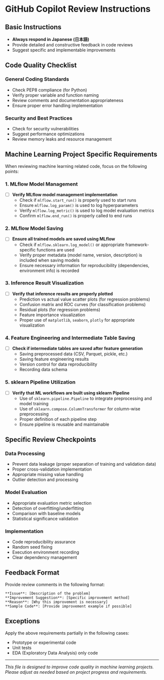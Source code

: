 # GitHub Copilot Review Instructions

## Basic Instructions
- **Always respond in Japanese (日本語)**
- Provide detailed and constructive feedback in code reviews
- Suggest specific and implementable improvements

## Code Quality Checklist

### General Coding Standards
- Check PEP8 compliance (for Python)
- Verify proper variable and function naming
- Review comments and documentation appropriateness
- Ensure proper error handling implementation

### Security and Best Practices
- Check for security vulnerabilities
- Suggest performance optimizations
- Review memory leaks and resource management

## Machine Learning Project Specific Requirements

When reviewing machine learning related code, focus on the following points:

### 1. MLflow Model Management
- [ ] **Verify MLflow model management implementation**
  - Check if `mlflow.start_run()` is properly used to start runs
  - Ensure `mlflow.log_param()` is used to log hyperparameters
  - Verify `mlflow.log_metric()` is used to log model evaluation metrics
  - Confirm `mlflow.end_run()` is properly called to end runs

### 2. MLflow Model Saving
- [ ] **Ensure all trained models are saved using MLflow**
  - Check if `mlflow.sklearn.log_model()` or appropriate framework-specific functions are used
  - Verify proper metadata (model name, version, description) is included when saving models
  - Ensure necessary information for reproducibility (dependencies, environment info) is recorded

### 3. Inference Result Visualization
- [ ] **Verify that inference results are properly plotted**
  - Prediction vs actual value scatter plots (for regression problems)
  - Confusion matrix and ROC curves (for classification problems)
  - Residual plots (for regression problems)
  - Feature importance visualization
  - Proper use of `matplotlib`, `seaborn`, `plotly` for appropriate visualization

### 4. Feature Engineering and Intermediate Table Saving
- [ ] **Check if intermediate tables are saved after feature generation**
  - Saving preprocessed data (CSV, Parquet, pickle, etc.)
  - Saving feature engineering results
  - Version control for data reproducibility
  - Recording data schema

### 5. sklearn Pipeline Utilization
- [ ] **Verify that ML workflows are built using sklearn Pipeline**
  - Use of `sklearn.pipeline.Pipeline` to integrate preprocessing and model training
  - Use of `sklearn.compose.ColumnTransformer` for column-wise preprocessing
  - Proper definition of each pipeline step
  - Ensure pipeline is reusable and maintainable

## Specific Review Checkpoints

### Data Processing
- Prevent data leakage (proper separation of training and validation data)
- Proper cross-validation implementation
- Appropriate missing value handling
- Outlier detection and processing

### Model Evaluation
- Appropriate evaluation metric selection
- Detection of overfitting/underfitting
- Comparison with baseline models
- Statistical significance validation

### Implementation
- Code reproducibility assurance
- Random seed fixing
- Execution environment recording
- Clear dependency management

## Feedback Format

Provide review comments in the following format:

```
**Issue**: [Description of the problem]
**Improvement Suggestion**: [Specific improvement method]
**Reason**: [Why this improvement is necessary]
**Sample Code**: [Provide improvement example if possible]
```

## Exceptions

Apply the above requirements partially in the following cases:
- Prototype or experimental code
- Unit tests
- EDA (Exploratory Data Analysis) only code

---

*This file is designed to improve code quality in machine learning projects. Please adjust as needed based on project progress and requirements.*